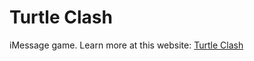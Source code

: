 #  Turtle Clash
iMessage game.
Learn more at this website: [Turtle Clash](https://www.carterapps.net/apps/turtleclash)

